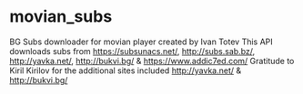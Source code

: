 # movian_subs
BG Subs downloader for movian player created by Ivan Totev
This API downloads subs from https://subsunacs.net/, http://subs.sab.bz/, http://yavka.net/, http://bukvi.bg/ & https://www.addic7ed.com/
Gratitude to Kiril Kirilov for the additional sites included http://yavka.net/ & http://bukvi.bg/
